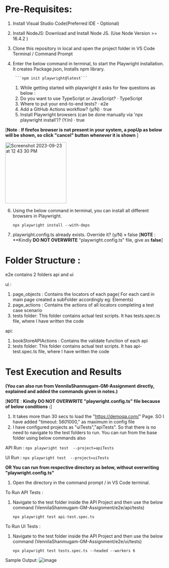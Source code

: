# Pre-Requisites:
1. Install Visual Studio Code(Preferred IDE - Optional)
2. Install NodeJS: Download and Install Node JS. (Use Node Version >= 16.4.2 )
3. Clone this repository in local and open the project folder in VS Code Terminal / Command Prompt
4. Enter the below command in terminal, to start the Playwright installation. It creates Package.json, Installs npm library.


        ```npm init playwright@latest```

   1. While getting started with playwright it asks for few questions as below :
   2. Do you want to use TypeScript or JavaScript? · TypeScript
   3. Where to put your end-to-end tests? · e2e
   4. Add a GitHub Actions workflow? (y/N) · true
   5. Install Playwright browsers (can be done manually via 'npx playwright install')? (Y/n) · true     

  [**Note** : **If firefox browser is not present in your system, a popUp as below will be shown, so click "cancel" button whenever it is shown** ]

   <img width="193" alt="Screenshot 2023-09-23 at 12 43 30 PM" src="https://github.com/NilaShanmugam/Distilled-PlayWright-CICD/assets/59618634/249c7ac0-253d-46f4-86dd-0ad5404f64b0">

   6. Using the below command in terminal, you can install all different browsers in Playwright.


       ```npx playwright install --with-deps```

   7. playwright.config.ts already exists. Override it? (y/N) » false  [**NOTE** : **Kindly **DO NOT OVERWRITE** "playwright.config.ts" file, give as **false**]


# Folder Structure :

  e2e contains 2 folders api and ui

ui :
1. page_objects : Contains the locators of each page( For each card in main page created a subFolder accordingly eg: Elements)
2. page_actions : Contains the actions of all locators completing a test case scenario 
3. tests folder: This folder contains actual test scripts. It has tests.spec.ts file, where I have written the code

api:
1. bookStoreAPIActions : Contains the validate function of each api
2. tests folder: This folder contains actual test scripts. It has api-test.spec.ts file, where I have written the code

# Test Execution and Results

**(You can also run from VennilaShanmugam-GM-Assignment directly, explained and added the commands given in notes.)**

 [**NOTE** : **Kindly **DO NOT OVERWRITE** "playwright.config.ts" file because of below conditions :**]

   1. It takes more than 30 secs to load the "https://demoqa.com/" Page. SO I have added "timeout: 5*60*1000," as maximum in config file
   2. I have configured projects as "uiTests","apiTests". So that there is no need to navigate to the test folders to run. You can run from the base folder using below commands also

  API Run :
             ```npx playwright test  --project=apiTests```


  UI Run : 
              ```npx playwright test  --project=uiTests```





 **OR You can run from respective directory as below, without overwriting "playwright.config.ts"**
 
1. Open the directory in the command prompt / in VS Code terminal.

To Run API Tests :

  1. Navigate to the test folder inside the API Project and then use the below command (VennilaShanmugam-GM-Assignment/e2e/api/tests)

       ```npx playwright test api-test.spec.ts ```


 To Run UI Tests :

   1. Navigate to the test folder inside the API Project and then use the below command (VennilaShanmugam-GM-Assignment/e2e/ui/tests)

        ```npx playwright test tests.spec.ts --headed --workers 6```

Sample Output:
 ![image](https://github.com/NilaShanmugam/Distilled-PlayWright-CICD/assets/59618634/82ec1be8-8cff-4b7d-884c-b75884bd1a5d)



